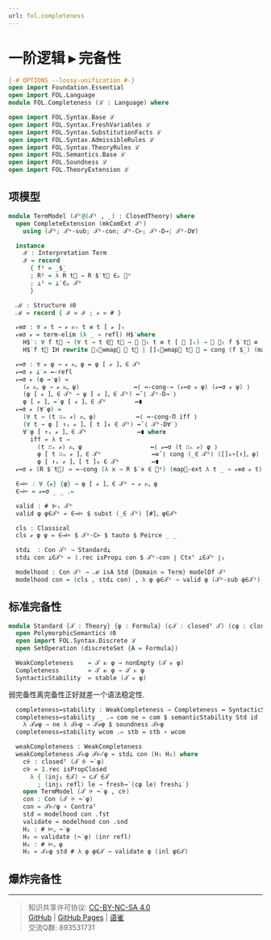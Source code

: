 ```yaml
---
url: fol.completeness
---
```


# 一阶逻辑 ▸ 完备性

```agda
{-# OPTIONS --lossy-unification #-}
open import Foundation.Essential
open import FOL.Language
module FOL.Completeness (ℒ : Language) where

open import FOL.Syntax.Base ℒ
open import FOL.Syntax.FreshVariables ℒ
open import FOL.Syntax.SubstitutionFacts ℒ
open import FOL.Syntax.AdmissibleRules ℒ
open import FOL.Syntax.TheoryRules ℒ
open import FOL.Semantics.Base ℒ
open import FOL.Soundness ℒ
open import FOL.TheoryExtension ℒ
```

## 项模型

```agda
module TermModel (𝒯ᶜ@(𝒯ⁱ , _) : ClosedTheory) where
  open CompleteExtension (mkComExt 𝒯ᶜ)
    using (𝒯ᵒ; 𝒯ᵒ-sub; 𝒯ᵒ-con; 𝒯ᵒ-C⊢; 𝒯ᵒ-D→̇; 𝒯ᵒ-D∀̇)
```

```agda
  instance
    ℐ : Interpretation Term
    ℐ = record
      { fᴵ = _$̇_
      ; Rᴵ = λ R t⃗ → R $̇ t⃗ ∈ₚ 𝒯ᵒ
      ; ⊥ᴵ = ⊥̇ ∈ₚ 𝒯ᵒ
      }
```

```agda
  ℳ : Structure ℓ0
  ℳ = record { ℐ = ℐ ; 𝓋 = # }
```

```agda
  𝓋≡σ : ∀ 𝓋 t → 𝓋 ⊨ₜ t ≡ t [ 𝓋 ]ₜ
  𝓋≡σ 𝓋 = term-elim (λ _ → refl) H$̇ where
    H$̇ : ∀ f t⃗ → (∀ t → t ∈⃗ t⃗ → 𝓋 ⊨ₜ t ≡ t [ 𝓋 ]ₜ) → 𝓋 ⊨ₜ f $̇ t⃗ ≡ (f $̇ t⃗) [ 𝓋 ]ₜ
    H$̇ f t⃗ IH rewrite ⊨ₜ⃗≡map⃗ 𝓋 t⃗ | []ₜ⃗≡map⃗ t⃗ 𝓋 = cong (f $̇_) (map⃗-ext IH)
```

```agda
  𝓋↔σ : ∀ 𝓋 φ → 𝓋 ⊨ᵩ φ ↔ φ [ 𝓋 ]ᵩ ∈ 𝒯ᵒ
  𝓋↔σ 𝓋 ⊥̇ = ↔-refl
  𝓋↔σ 𝓋 (φ →̇ ψ) =
    (𝓋 ⊨ᵩ φ → 𝓋 ⊨ᵩ ψ)               ↔⟨ ↔-cong-→ (𝓋↔σ 𝓋 φ) (𝓋↔σ 𝓋 ψ) ⟩
    (φ [ 𝓋 ]ᵩ ∈ 𝒯ᵒ → ψ [ 𝓋 ]ᵩ ∈ 𝒯ᵒ) ↔˘⟨ 𝒯ᵒ-D→̇ ⟩
    φ [ 𝓋 ]ᵩ →̇ ψ [ 𝓋 ]ᵩ ∈ 𝒯ᵒ        ↔∎
  𝓋↔σ 𝓋 (∀̇ φ) =
    (∀ t → (t ∷ₙ 𝓋) ⊨ᵩ φ)           ↔⟨ ↔-cong-Π iff ⟩
    (∀ t → φ [ ↑ₛ 𝓋 ]ᵩ [ t ]₀ ∈ 𝒯ᵒ) ↔˘⟨ 𝒯ᵒ-D∀̇ ⟩
    ∀̇ φ [ ↑ₛ 𝓋 ]ᵩ ∈ 𝒯ᵒ              ↔∎ where
      iff = λ t →
        (t ∷ₙ 𝓋) ⊨ᵩ φ                   ↔⟨ 𝓋↔σ (t ∷ₙ 𝓋) φ ⟩
        φ [ t ∷ₙ 𝓋 ]ᵩ ∈ 𝒯ᵒ              ↔≡˘⟨ cong (_∈ 𝒯ᵒ) ([]₀∘[↑]ᵩ φ) ⟩
        φ [ ↑ₛ 𝓋 ]ᵩ [ t ]₀ ∈ 𝒯ᵒ         ↔∎
  𝓋↔σ 𝓋 (R $̇ t⃗) = ↔-cong (λ x → R $̇ x ∈ 𝒯ᵒ) (map⃗-ext λ t _ → 𝓋≡σ 𝓋 t)
```

```agda
  ∈→⊨ : ∀ {𝓋} {φ} → φ [ 𝓋 ]ᵩ ∈ 𝒯ᵒ → 𝓋 ⊨ᵩ φ
  ∈→⊨ = 𝓋↔σ _ _ .⇐
```

```agda
  valid : # ⊫ₛ 𝒯ᵒ
  valid φ φ∈𝒯ᵒ = ∈→⊨ $ subst (_∈ 𝒯ᵒ) [#]ᵩ φ∈𝒯ᵒ
```

```agda
  cls : Classical
  cls 𝓋 φ ψ = ∈→⊨ $ 𝒯ᵒ-C⊢ $ tauto $ Peirce _ _
```

```agda
  std⊥  : Con 𝒯ⁱ → Standard⊥
  std⊥ con ⊥̇∈𝒯ᵒ = 𝟙.rec isProp⊥ con $ 𝒯ᵒ-con ∣ Ctxᵀ ⊥̇∈𝒯ᵒ ∣₁
```

```agda
  modelhood : Con 𝒯ⁱ → ℳ isA Std {Domain = Term} modelOf 𝒯ⁱ
  modelhood con = (cls , std⊥ con) , λ φ φ∈𝒯ⁱ → valid φ (𝒯ᵒ-sub φ∈𝒯ⁱ)
```

## 标准完备性

```agda
module Standard {𝒯 : Theory} {φ : Formula} (c𝒯 : closedᵀ 𝒯) (cφ : closed φ) where
  open PolymorphicSemantics ℓ0
  open import FOL.Syntax.Discrete ℒ
  open SetOperation (discreteSet {A = Formula})
```

```agda
  WeakCompleteness    = 𝒯 ⊫ φ → nonEmpty (𝒯 ⊩ φ)
  Completeness        = 𝒯 ⊫ φ → 𝒯 ⊩ φ
  SyntacticStability  = stable (𝒯 ⊩ φ)
```

弱完备性离完备性正好就差一个语法稳定性.

```agda
  completeness↔stability : WeakCompleteness → Completeness ↔ SyntacticStability
  completeness↔stability _ .⇒ com ne = com $ semanticStability Std id
    λ 𝒯⊭φ → ne λ 𝒯⊢φ → 𝒯⊭φ $ soundness 𝒯⊢φ
  completeness↔stability wcom .⇐ stb = stb ∘ wcom
```

```agda
  weakCompleteness : WeakCompleteness
  weakCompleteness 𝒯⊨φ 𝒯⊬φ = std⊥ con (H₁ H₂) where
    c⨭ : closedᵀ (𝒯 ⨭ ¬̇ φ)
    c⨭ = 𝟙.rec isPropClosed
      λ { (inj₁ ∈𝒯) → c𝒯 ∈𝒯
        ; (inj₂ refl) le → fresh→̇ (cφ le) fresh⊥̇ }
    open TermModel (𝒯 ⨭ ¬̇ φ , c⨭)
    con : Con (𝒯 ⨭ ¬̇ φ)
    con = 𝒯⊬φ ∘ Contraᵀ
    std = modelhood con .fst
    validate = modelhood con .snd
    H₁ : # ⊨ᵩ ¬̇ φ
    H₁ = validate (¬̇ φ) (inr refl)
    H₂ : # ⊨ᵩ φ
    H₂ = 𝒯⊨φ std # λ φ φ∈𝒯 → validate φ (inl φ∈𝒯)
```

## 爆炸完备性

---
> 知识共享许可协议: [CC-BY-NC-SA 4.0](https://creativecommons.org/licenses/by-nc-sa/4.0/deed.zh)  
> [GitHub](https://github.com/choukh/MetaLogic/blob/main/src/FOL/Completeness.lagda.md) | [GitHub Pages](https://choukh.github.io/MetaLogic/FOL.Completeness.html) | [语雀](https://www.yuque.com/ocau/metalogic/fol.completeness)  
> 交流Q群: 893531731
